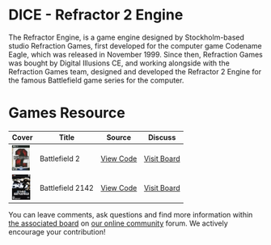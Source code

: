 # DICE - Refractor 2 Engine

The Refractor Engine, is a game engine designed by Stockholm-based studio Refraction Games, first developed for the computer game Codename Eagle, which was released in November 1999. Since then, Refraction Games was bought by Digital Illusions CE, and working alongside with the Refraction Games team, designed and developed the Refractor 2 Engine for the famous Battlefield game series for the computer.

# Games Resource

| Cover | Title  | Source | Discuss |
| ----- | ------ | ------ | ------- |
| <img src="battlefield-2.jpg" alt="Battlefield 2" title="Battlefield 2" height="50" /> | Battlefield 2 | [View Code](https://github.com/devious100/base/tree/master/engines/refractor-2/battlefield-2) | [Visit Board](https://devious100.com/forum/base/engines/refractor-2/battlefield-2) |
| <img src="battlefield-2142.jpg" alt="Battlefield 2142" title="Battlefield 2142" height="50" /> | Battlefield 2142 | [View Code](https://github.com/devious100/base/engines/refractor-2/battlefield-2142) | [Visit Board](https://devious100.com/forum/base/engines/refractor-2/battlefield-2142) |

You can leave comments, ask questions and find more information within [the associated board](https://devious100.com/forum/base/engines/refractor-2) on [our online community](https://devious100.com) forum. We actively encourage your contribution!
